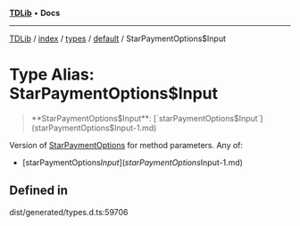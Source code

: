 [**TDLib**](../../../../../../README.md) • **Docs**

***

[TDLib](../../../../../../modules.md) / [index](../../../../../README.md) / [types](../../../README.md) / [default](../README.md) / StarPaymentOptions$Input

# Type Alias: StarPaymentOptions$Input

> **StarPaymentOptions$Input**: [`starPaymentOptions$Input`](starPaymentOptions$Input-1.md)

Version of [StarPaymentOptions](StarPaymentOptions.md) for method parameters.
Any of:
- [starPaymentOptions$Input](starPaymentOptions$Input-1.md)

## Defined in

dist/generated/types.d.ts:59706
